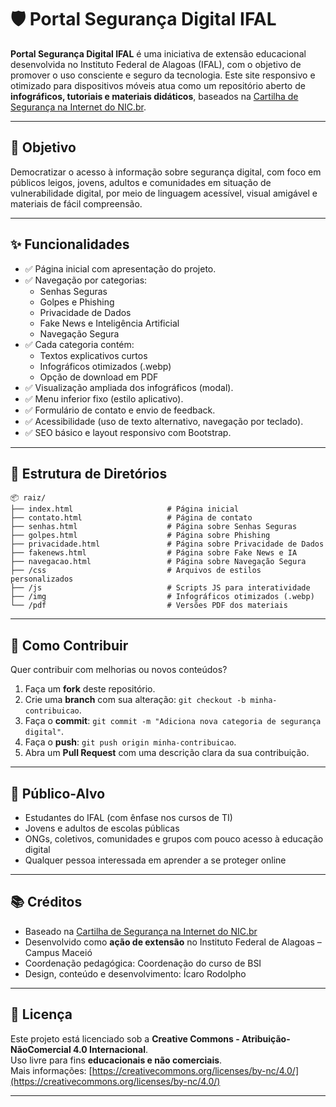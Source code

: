 
# 🛡️ Portal Segurança Digital IFAL

**Portal Segurança Digital IFAL** é uma iniciativa de extensão educacional desenvolvida no Instituto Federal de Alagoas (IFAL), com o objetivo de promover o uso consciente e seguro da tecnologia. Este site responsivo e otimizado para dispositivos móveis atua como um repositório aberto de **infográficos, tutoriais e materiais didáticos**, baseados na [Cartilha de Segurança na Internet do NIC.br](https://cartilha.cert.br/).

---

## 🎯 Objetivo

Democratizar o acesso à informação sobre segurança digital, com foco em públicos leigos, jovens, adultos e comunidades em situação de vulnerabilidade digital, por meio de linguagem acessível, visual amigável e materiais de fácil compreensão.

---

## ✨ Funcionalidades

- ✅ Página inicial com apresentação do projeto.
- ✅ Navegação por categorias:
  - Senhas Seguras
  - Golpes e Phishing
  - Privacidade de Dados
  - Fake News e Inteligência Artificial
  - Navegação Segura
- ✅ Cada categoria contém:
  - Textos explicativos curtos
  - Infográficos otimizados (.webp)
  - Opção de download em PDF
- ✅ Visualização ampliada dos infográficos (modal).
- ✅ Menu inferior fixo (estilo aplicativo).
- ✅ Formulário de contato e envio de feedback.
- ✅ Acessibilidade (uso de texto alternativo, navegação por teclado).
- ✅ SEO básico e layout responsivo com Bootstrap.

---

## 📁 Estrutura de Diretórios

```
📦 raiz/
├── index.html                     # Página inicial
├── contato.html                   # Página de contato
├── senhas.html                    # Página sobre Senhas Seguras
├── golpes.html                    # Página sobre Phishing
├── privacidade.html               # Página sobre Privacidade de Dados
├── fakenews.html                  # Página sobre Fake News e IA
├── navegacao.html                 # Página sobre Navegação Segura
├── /css                           # Arquivos de estilos personalizados
├── /js                            # Scripts JS para interatividade
├── /img                           # Infográficos otimizados (.webp)
└── /pdf                           # Versões PDF dos materiais
```

---

## 🤝 Como Contribuir

Quer contribuir com melhorias ou novos conteúdos?

1. Faça um **fork** deste repositório.
2. Crie uma **branch** com sua alteração: `git checkout -b minha-contribuicao`.
3. Faça o **commit**: `git commit -m "Adiciona nova categoria de segurança digital"`.
4. Faça o **push**: `git push origin minha-contribuicao`.
5. Abra um **Pull Request** com uma descrição clara da sua contribuição.

---

## 👥 Público-Alvo

- Estudantes do IFAL (com ênfase nos cursos de TI)
- Jovens e adultos de escolas públicas
- ONGs, coletivos, comunidades e grupos com pouco acesso à educação digital
- Qualquer pessoa interessada em aprender a se proteger online

---

## 📚 Créditos

- Baseado na [Cartilha de Segurança na Internet do NIC.br](https://cartilha.cert.br/)
- Desenvolvido como **ação de extensão** no Instituto Federal de Alagoas – Campus Maceió
- Coordenação pedagógica: Coordenação do curso de BSI
- Design, conteúdo e desenvolvimento: Ícaro Rodolpho

---

## 📜 Licença

Este projeto está licenciado sob a **Creative Commons - Atribuição-NãoComercial 4.0 Internacional**.  
Uso livre para fins **educacionais e não comerciais**.  
Mais informações: [https://creativecommons.org/licenses/by-nc/4.0/](https://creativecommons.org/licenses/by-nc/4.0/)

---

